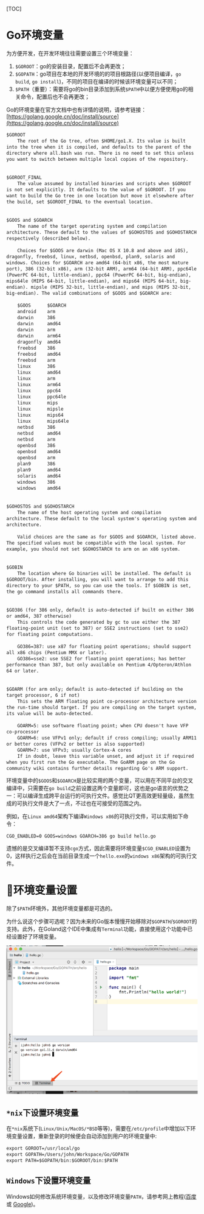 [TOC]

# Go环境变量

为方便开发，在开发环境往往需要设置三个环境变量：

1. `$GOROOT`：go的安装目录，配置后不会再更改；
1. `$GOPATH`：go项目在本地的开发环境的的项目根路径(以便项目编译，`go build`, `go install`)，不同的项目在编译的时候该环境变量可以不同；
1. `$PATH`（重要）：需要将go的bin目录添加到系统`$PATH`中以便方便使用go的相关命令，配置后也不会再更改；

Go的环境变量在官方文档中也有详情的说明，请参考链接：[https://golang.google.cn/doc/install/source](https://golang.google.cn/doc/install/source)
```
$GOROOT
    The root of the Go tree, often $HOME/go1.X. Its value is built into the tree when it is compiled, and defaults to the parent of the directory where all.bash was run. There is no need to set this unless you want to switch between multiple local copies of the repository.


$GOROOT_FINAL
    The value assumed by installed binaries and scripts when $GOROOT is not set explicitly. It defaults to the value of $GOROOT. If you want to build the Go tree in one location but move it elsewhere after the build, set $GOROOT_FINAL to the eventual location.


$GOOS and $GOARCH
    The name of the target operating system and compilation architecture. These default to the values of $GOHOSTOS and $GOHOSTARCH respectively (described below).

    Choices for $GOOS are darwin (Mac OS X 10.8 and above and iOS), dragonfly, freebsd, linux, netbsd, openbsd, plan9, solaris and windows. Choices for $GOARCH are amd64 (64-bit x86, the most mature port), 386 (32-bit x86), arm (32-bit ARM), arm64 (64-bit ARM), ppc64le (PowerPC 64-bit, little-endian), ppc64 (PowerPC 64-bit, big-endian), mips64le (MIPS 64-bit, little-endian), and mips64 (MIPS 64-bit, big-endian). mipsle (MIPS 32-bit, little-endian), and mips (MIPS 32-bit, big-endian). The valid combinations of $GOOS and $GOARCH are:

    $GOOS      $GOARCH
    android    arm
    darwin     386
    darwin     amd64
    darwin     arm
    darwin     arm64
    dragonfly  amd64
    freebsd    386
    freebsd    amd64
    freebsd    arm
    linux      386
    linux      amd64
    linux      arm
    linux      arm64
    linux      ppc64
    linux      ppc64le
    linux      mips
    linux      mipsle
    linux      mips64
    linux      mips64le
    netbsd     386
    netbsd     amd64
    netbsd     arm
    openbsd    386
    openbsd    amd64
    openbsd    arm
    plan9      386
    plan9      amd64
    solaris    amd64
    windows    386
    windows    amd64


$GOHOSTOS and $GOHOSTARCH
    The name of the host operating system and compilation architecture. These default to the local system's operating system and architecture.
    
    Valid choices are the same as for $GOOS and $GOARCH, listed above. The specified values must be compatible with the local system. For example, you should not set $GOHOSTARCH to arm on an x86 system.
    

$GOBIN
    The location where Go binaries will be installed. The default is $GOROOT/bin. After installing, you will want to arrange to add this directory to your $PATH, so you can use the tools. If $GOBIN is set, the go command installs all commands there.


$GO386 (for 386 only, default is auto-detected if built on either 386 or amd64, 387 otherwise)
    This controls the code generated by gc to use either the 387 floating-point unit (set to 387) or SSE2 instructions (set to sse2) for floating point computations.
    
    GO386=387: use x87 for floating point operations; should support all x86 chips (Pentium MMX or later).
    GO386=sse2: use SSE2 for floating point operations; has better performance than 387, but only available on Pentium 4/Opteron/Athlon 64 or later.


$GOARM (for arm only; default is auto-detected if building on the target processor, 6 if not)
    This sets the ARM floating point co-processor architecture version the run-time should target. If you are compiling on the target system, its value will be auto-detected.
    
    GOARM=5: use software floating point; when CPU doesn't have VFP co-processor
    GOARM=6: use VFPv1 only; default if cross compiling; usually ARM11 or better cores (VFPv2 or better is also supported)
    GOARM=7: use VFPv3; usually Cortex-A cores
    If in doubt, leave this variable unset, and adjust it if required when you first run the Go executable. The GoARM page on the Go community wiki contains further details regarding Go's ARM support.
```

环境变量中的`$GOOS`和`$GOARCH`是比较实用的两个变量，可以用在不同平台的交叉编译中，只需要在`go build`之前设置这两个变量即可，这也是go语言的优势之一：可以编译生成跨平台运行的可执行文件。感觉比QT更高效更轻量级，虽然生成的可执行文件是大了一点，不过也在可接受的范围之内。

例如，在`Linux amd64`架构下编译`Windows x86`的可执行文件，可以实用如下命令：
```
CGO_ENABLED=0 GOOS=windows GOARCH=386 go build hello.go
```

遗憾的是交叉编译暂不支持`cgo`方式，因此需要将环境变量`$CGO_ENABLED`设置为0，这样执行之后会在当前目录生成一个`hello.exe`的`windows x86`架构的可执行文件。

# 环境变量设置

除了`$PATH`环境外，其他环境变量都是可选的。

为什么说这个步骤可选呢？因为未来的Go版本慢慢开始移除对`$GOPATH`/`$GOROOT`的支持。此外，在Goland这个IDE中集成有`Terminal`功能，直接使用这个功能中已经设置好了环境变量。

![](/images/goland7.png)


## `*nix`下设置环境变量
在`*nix`系统下(`Linux/Unix/MacOS/*BSD`等等)，需要在`/etc/profile`中增加以下环境变量设置，重新登录的时候便会自动添加到用户的环境变量中:
```shell
export GOROOT=/usr/local/go
export GOPATH=/Users/john/Workspace/Go/GOPATH
export PATH=$GOPATH/bin:$GOROOT/bin:$PATH
```

## `Windows`下设置环境变量
Windows如何修改系统环境变量，以及修改环境变量`PATH`，请参考网上教程([百度](https://www.baidu.com/s?wd=Windows%20%E4%BF%AE%E6%94%B9%E7%B3%BB%E7%BB%9F%E7%8E%AF%E5%A2%83%E5%8F%98%E9%87%8F%20PATH) 或 [Google](https://www.google.com/search?q=Windows+修改系统环境变量+PATH))。